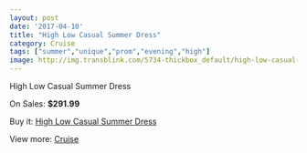 ```yaml
---
layout: post
date: '2017-04-10'
title: "High Low Casual Summer Dress"
category: Cruise
tags: ["summer","unique","prom","evening","high"]
image: http://img.transblink.com/5734-thickbox_default/high-low-casual-summer-dress.jpg
---
```

High Low Casual Summer Dress

On Sales: **$291.99**
<a href="https://www.transblink.com/en/cruise/1865-high-low-casual-summer-dress.html"><amp-img layout="responsive" width="600" height="600" src="//img.transblink.com/5734-thickbox_default/high-low-casual-summer-dress.jpg" alt="High Low Casual Summer Dress 0" /></a>
<a href="https://www.transblink.com/en/cruise/1865-high-low-casual-summer-dress.html"><amp-img layout="responsive" width="600" height="600" src="//img.transblink.com/5736-thickbox_default/high-low-casual-summer-dress.jpg" alt="High Low Casual Summer Dress 1" /></a>
<a href="https://www.transblink.com/en/cruise/1865-high-low-casual-summer-dress.html"><amp-img layout="responsive" width="600" height="600" src="//img.transblink.com/5735-thickbox_default/high-low-casual-summer-dress.jpg" alt="High Low Casual Summer Dress 2" /></a>

Buy it: [High Low Casual Summer Dress](https://www.transblink.com/en/cruise/1865-high-low-casual-summer-dress.html "High Low Casual Summer Dress")

View more: [Cruise](https://www.transblink.com/en/5-cruise "Cruise")